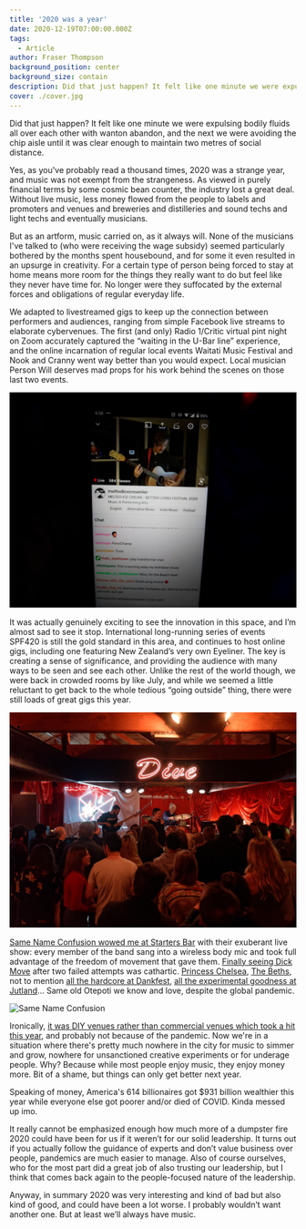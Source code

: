 ```yaml
---
title: '2020 was a year'
date: 2020-12-19T07:00:00.000Z
tags:
  - Article
author: Fraser Thompson
background_position: center
background_size: contain
description: Did that just happen? It felt like one minute we were expulsing bodily fluids all over each other with wanton abandon, and the next we were avoiding the chip aisle until it was clear enough to maintain two metres of social distance.
cover: ./cover.jpg
---
```


Did that just happen? It felt like one minute we were expulsing bodily fluids all over each other with wanton abandon, and the next we were avoiding the chip aisle until it was clear enough to maintain two metres of social distance.

Yes, as you've probably read a thousand times, 2020 was a strange year, and music was not exempt from the strangeness. As viewed in purely financial terms by some cosmic bean counter, the industry lost a great deal. Without live music, less money flowed from the people to labels and promoters and venues and breweries and distilleries and sound techs and light techs and eventually musicians.

But as an artform, music carried on, as it always will. None of the musicians I've talked to (who were receiving the wage subsidy) seemed particularly bothered by the months spent housebound, and for some it even resulted in an upsurge in creativity. For a certain type of person being forced to stay at home means more room for the things they really want to do but feel like they never have time for. No longer were they suffocated by the external forces and obligations of regular everyday life.

We adapted to livestreamed gigs to keep up the connection between performers and audiences, ranging from simple Facebook live streams to elaborate cybervenues. The first (and only) Radio 1/Critic virtual pint night on Zoom accurately captured the “waiting in the U-Bar line” experience, and the online incarnation of regular local events Waitati Music Festival and Nook and Cranny went way better than you would expect. Local musician Person Will deserves mad props for his work behind the scenes on those last two events.

![Christchurch festival "Better Living Everyone" became a series of regular streamed gigs](./betterliving.jpg)

It was actually genuinely exciting to see the innovation in this space, and I’m almost sad to see it stop. International long-running series of events SPF420 is still the gold standard in this area, and continues to host online gigs, including one featuring New Zealand’s very own Eyeliner. The key is creating a sense of significance, and providing the audience with many ways to be seen and see each other.
Unlike the rest of the world though, we were back in crowded rooms by like July, and while we seemed a little reluctant to get back to the whole tedious “going outside” thing, there were still loads of great gigs this year.

![Princess Chelsea](./princesschelsea.jpg)

[Same Name Confusion wowed me at Starters Bar](</gigs/same-name-confusion-esp-(telepathy)-tour/>) with their exuberant live show: every member of the band sang into a wireless body mic and took full advantage of the freedom of movement that gave them. [Finally seeing Dick Move](/gigs/dick-move-album-release/) after two failed attempts was cathartic. [Princess Chelsea](/gigs/princess-chelsea-homecoming-nz-tour/), [The Beths](/gigs/jump-rope-gazers-tour/), not to mention [all the hardcore at Dankfest](/gigs/dankfest-2020-day-1/), [all the experimental goodness at Jutland](/venues/jutland_street/)… Same old Otepoti we know and love, despite the global pandemic.

![Same Name Confusion](./snc.jpg)

Ironically, [it was DIY venues rather than commercial venues which took a hit this year](/blog/“music_has_to_go_somewhere”_the_attic_and_the_value_of_practice_spaces/), and probably not because of the pandemic. Now we're in a situation where there's pretty much nowhere in the city for music to simmer and grow, nowhere for unsanctioned creative experiments or for underage people. Why? Because while most people enjoy music, they enjoy money more. Bit of a shame, but things can only get better next year.

Speaking of money, America's 614 billionaires got \$931 billion wealthier this year while everyone else got poorer and/or died of COVID. Kinda messed up imo.

It really cannot be emphasized enough how much more of a dumpster fire 2020 could have been for us if it weren’t for our solid leadership. It turns out if you actually follow the guidance of experts and don’t value business over people, pandemics are much easier to manage. Also of course ourselves, who for the most part did a great job of also trusting our leadership, but I think that comes back again to the people-focused nature of the leadership.

Anyway, in summary 2020 was very interesting and kind of bad but also kind of good, and could have been a lot worse. I probably wouldn’t want another one. But at least we’ll always have music.
